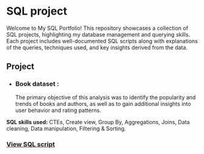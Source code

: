 # SQL project

Welcome to My SQL Portfolio!
This repository showcases a collection of SQL projects, highlighting my database management and querying skills. Each project includes well-documented SQL scripts along with explanations
of the queries, techniques used, and key insights derived from the data.

## Project

- ### Book dataset :
  The primary objective of this analysis was to identify the popularity and trends of books and authors, as well as to gain additional insights into user behavior and rating patterns.

**SQL skills used:** CTEs, Create view, Group By, Aggregations, Joins, Data cleaning, Data manipulation, Filtering & Sorting.

### <ins>[View SQL script](Book_query.sql)
